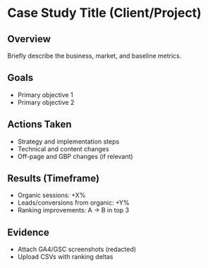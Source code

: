 # Case Study Title (Client/Project)

## Overview
Briefly describe the business, market, and baseline metrics.

## Goals
- Primary objective 1
- Primary objective 2

## Actions Taken
- Strategy and implementation steps
- Technical and content changes
- Off-page and GBP changes (if relevant)

## Results (Timeframe)
- Organic sessions: +X%
- Leads/conversions from organic: +Y%
- Ranking improvements: A → B in top 3

## Evidence
- Attach GA4/GSC screenshots (redacted)
- Upload CSVs with ranking deltas
